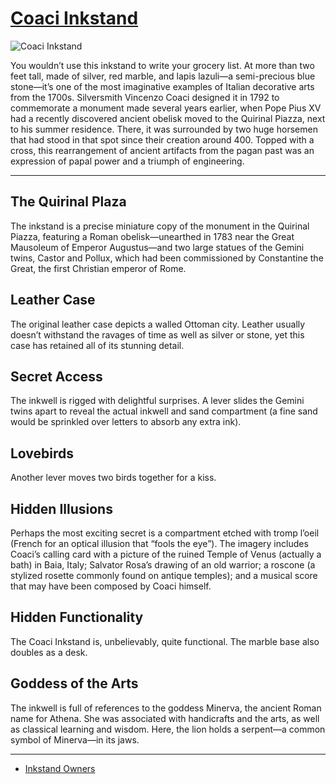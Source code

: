 # [Coaci Inkstand](http://artsmia.github.io/griot/#/o/1748)
![Coaci Inkstand](http://api.artsmia.org/images/1748/large.jpg)

You wouldn’t use this inkstand to write your grocery list. At more than two feet tall, made of silver, red marble, and lapis lazuli—a semi-precious blue stone—it’s one of the most imaginative examples of Italian decorative arts from the 1700s. Silversmith Vincenzo Coaci designed it in 1792 to commemorate a monument made several years earlier, when Pope Pius XV had a recently discovered ancient obelisk moved to the Quirinal Piazza, next to his summer residence. There, it was surrounded by two huge horsemen that had stood in that spot since their creation around 400. Topped with a cross, this rearrangement of ancient artifacts from the pagan past was an expression of papal power and a triumph of engineering.  

---

## The Quirinal Plaza

The inkstand is a precise miniature copy of the monument in the Quirinal Piazza, featuring a Roman obelisk—unearthed in 1783 near the Great Mausoleum of Emperor Augustus—and two large statues of the Gemini twins, Castor and Pollux, which had been commissioned by Constantine the Great, the first Christian emperor of Rome. 

## Leather Case

The original leather case depicts a walled Ottoman city. Leather usually doesn’t withstand the ravages of time as well as silver or stone, yet this case has retained all of its stunning detail. 

## Secret Access

The inkwell is rigged with delightful surprises. A lever slides the Gemini twins apart to reveal the actual inkwell and sand compartment (a fine sand would be sprinkled over letters to absorb any extra ink).

## Lovebirds

Another lever moves two birds together for a kiss.

## Hidden Illusions

Perhaps the most exciting secret is a compartment etched with tromp l’oeil (French for an optical illusion that “fools the eye”). The imagery includes Coaci’s calling card with a picture of the ruined Temple of Venus (actually a bath) in Baia, Italy; Salvator Rosa’s drawing of an old warrior; a roscone (a stylized rosette commonly found on antique temples); and a musical score that may have been composed by Coaci himself.

## Hidden Functionality

The Coaci Inkstand is, unbelievably, quite functional. The marble base also doubles as a desk. 

## Goddess of the Arts

The inkwell is full of references to the goddess Minerva, the ancient Roman name for Athena. She was associated with handicrafts and the arts, as well as classical learning and wisdom. Here, the lion holds a serpent—a common symbol of Minerva—in its jaws. 

---

* [Inkstand Owners](../stories/inkstand-owners.md)
